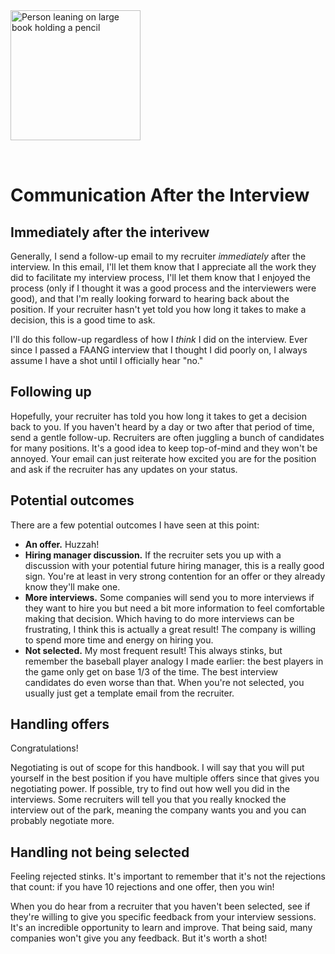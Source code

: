 <img style="margin: 0 auto; max-width:13rem; margin-bottom: 2rem" width="208" height="208" alt="Person leaning on large book holding a pencil" src="/after.svg" />

# Communication After the Interview

<star />

## Immediately after the interivew

Generally, I send a follow-up email to my recruiter _immediately_ after the interview. In this email, I'll let them know that I appreciate all the work they did to facilitate my interview process, I'll let them know that I enjoyed the process (only if I thought it was a good process and the interviewers were good), and that I'm really looking forward to hearing back about the position. If your recruiter hasn't yet told you how long it takes to make a decision, this is a good time to ask.

I'll do this follow-up regardless of how I _think_ I did on the interview. Ever since I passed a FAANG interview that I thought I did poorly on, I always assume I have a shot until I officially hear "no."

## Following up

Hopefully, your recruiter has told you how long it takes to get a decision back to you. If you haven't heard by a day or two after that period of time, send a gentle follow-up. Recruiters are often juggling a bunch of candidates for many positions. It's a good idea to keep top-of-mind and they won't be annoyed. Your email can just reiterate how excited you are for the position and ask if the recruiter has any updates on your status.

## Potential outcomes

There are a few potential outcomes I have seen at this point:

- **An offer.** Huzzah!
- **Hiring manager discussion.** If the recruiter sets you up with a discussion with your potential future hiring manager, this is a really good sign. You're at least in very strong contention for an offer or they already know they'll make one.
- **More interviews.** Some companies will send you to more interviews if they want to hire you but need a bit more information to feel comfortable making that decision. Which having to do more interviews can be frustrating, I think this is actually a great result! The company is willing to spend more time and energy on hiring you.
- **Not selected.** My most frequent result! This always stinks, but remember the baseball player analogy I made earlier: the best players in the game only get on base 1/3 of the time. The best interview candidates do even worse than that. When you're not selected, you usually just get a template email from the recruiter.

## Handling offers

Congratulations!

Negotiating is out of scope for this handbook. I will say that you will put yourself in the best position if you have multiple offers since that gives you negotiating power. If possible, try to find out how well you did in the interviews. Some recruiters will tell you that you really knocked the interview out of the park, meaning the company wants you and you can probably negotiate more.

## Handling not being selected

Feeling rejected stinks. It's important to remember that it's not the rejections that count: if you have 10 rejections and one offer, then you win!

When you do hear from a recruiter that you haven't been selected, see if they're willing to give you specific feedback from your interview sessions. It's an incredible opportunity to learn and improve. That being said, many companies won't give you any feedback. But it's worth a shot!
